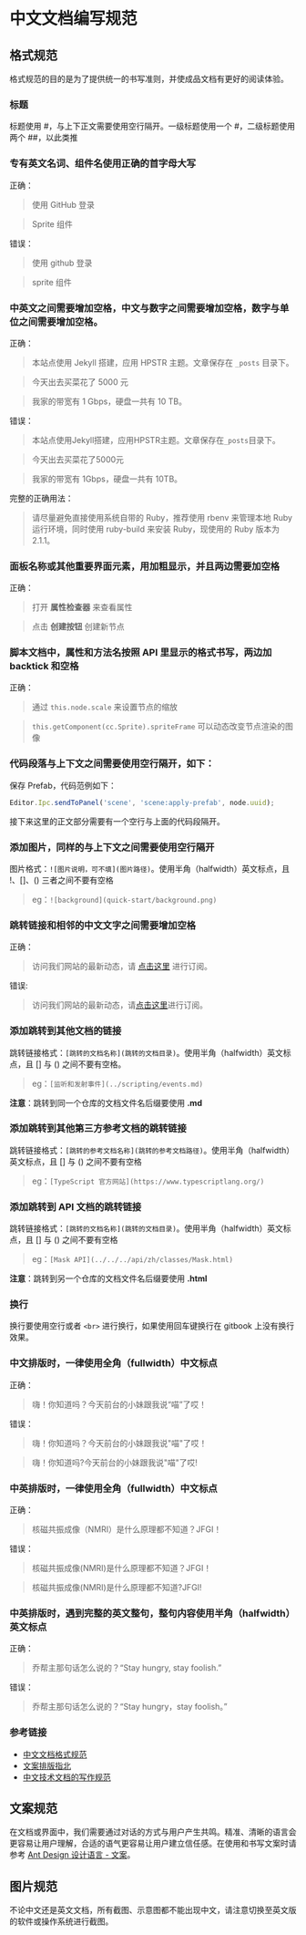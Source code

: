 # 中文文档编写规范

## 格式规范

格式规范的目的是为了提供统一的书写准则，并使成品文档有更好的阅读体验。

### 标题

标题使用 #，与上下正文需要使用空行隔开。一级标题使用一个 #，二级标题使用两个 ##，以此类推

### 专有英文名词、组件名使用正确的首字母大写

正确：

> 使用 GitHub 登录

> Sprite 组件

错误：

> 使用 github 登录

> sprite 组件

### 中英文之间需要增加空格，中文与数字之间需要增加空格，数字与单位之间需要增加空格。

正确：

> 本站点使用 Jekyll 搭建，应用 HPSTR 主题。文章保存在 `_posts` 目录下。

> 今天出去买菜花了 5000 元

> 我家的带宽有 1 Gbps，硬盘一共有 10 TB。

错误：

> 本站点使用Jekyll搭建，应用HPSTR主题。文章保存在`_posts`目录下。

> 今天出去买菜花了5000元

> 我家的带宽有 1Gbps，硬盘一共有 10TB。

完整的正确用法：

> 请尽量避免直接使用系统自带的 Ruby，推荐使用 rbenv 来管理本地 Ruby 运行环境，同时使用 ruby-build 来安装 Ruby，现使用的 Ruby 版本为 2.1.1。

### 面板名称或其他重要界面元素，用加粗显示，并且两边需要加空格

正确：

> 打开 **属性检查器** 来查看属性

> 点击 **创建按钮** 创建新节点

### 脚本文档中，属性和方法名按照 API 里显示的格式书写，两边加 backtick 和空格

正确：

> 通过 `this.node.scale` 来设置节点的缩放

> `this.getComponent(cc.Sprite).spriteFrame` 可以动态改变节点渲染的图像

### 代码段落与上下文之间需要使用空行隔开，如下：

保存 Prefab，代码范例如下：

```js
Editor.Ipc.sendToPanel('scene', 'scene:apply-prefab', node.uuid);
```

接下来这里的正文部分需要有一个空行与上面的代码段隔开。

### 添加图片，同样的与上下文之间需要使用空行隔开

图片格式：`![图片说明，可不填](图片路径)`。使用半角（halfwidth）英文标点，且 !、[]、() 三者之间不要有空格

> eg：`![background](quick-start/background.png)`

### 跳转链接和相邻的中文文字之间需要增加空格

正确：

> 访问我们网站的最新动态，请 [点击这里](#) 进行订阅。

错误:

> 访问我们网站的最新动态，请[点击这里](#)进行订阅。

### 添加跳转到其他文档的链接

跳转链接格式：`[跳转的文档名称](跳转的文档目录)`。使用半角（halfwidth）英文标点，且 [] 与 () 之间不要有空格。

> eg：`[监听和发射事件](../scripting/events.md)`

**注意**：跳转到同一个仓库的文档文件名后缀要使用 **.md**

### 添加跳转到其他第三方参考文档的跳转链接

跳转链接格式：`[跳转的参考文档名称](跳转的参考文档路径)`。使用半角（halfwidth）英文标点，且 [] 与 () 之间不要有空格

> eg：`[TypeScript 官方网站](https://www.typescriptlang.org/)`

### 添加跳转到 API 文档的跳转链接

跳转链接格式：`[跳转的文档名称](跳转的文档目录)`。使用半角（halfwidth）英文标点，且 [] 与 () 之间不要有空格

> eg：`[Mask API](../../../api/zh/classes/Mask.html)`

**注意**：跳转到另一个仓库的文档文件名后缀要使用 **.html**

### 换行

换行要使用空行或者 `<br>` 进行换行，如果使用回车键换行在 gitbook 上没有换行效果。

### 中文排版时，一律使用全角（fullwidth）中文标点

正确：

> 嗨！你知道吗？今天前台的小妹跟我说“喵”了哎！

错误：

> 嗨！你知道吗？今天前台的小妹跟我说"喵"了哎！

> 嗨！你知道吗?今天前台的小妹跟我说"喵"了哎!

### 中英排版时，一律使用全角（fullwidth）中文标点

正确：

> 核磁共振成像（NMRI）是什么原理都不知道？JFGI！

错误：

> 核磁共振成像(NMRI)是什么原理都不知道？JFGI！

> 核磁共振成像(NMRI)是什么原理都不知道?JFGI!

### 中英排版时，遇到完整的英文整句，整句内容使用半角（halfwidth）英文标点

正确：

> 乔帮主那句话怎么说的？“Stay hungry, stay foolish.”

错误：

> 乔帮主那句话怎么说的？“Stay hungry，stay foolish。”

### 参考链接

- [中文文档格式规范](https://github.com/anjuke/coding-style/blob/master/text/chinese.md)
- [文案排版指北](https://github.com/sparanoid/chinese-copywriting-guidelines)
- [中文技术文档的写作规范](https://github.com/ruanyf/document-style-guide)

## 文案规范

在文档或界面中，我们需要通过对话的方式与用户产生共鸣。精准、清晰的语言会更容易让用户理解，合适的语气更容易让用户建立信任感。在使用和书写文案时请参考 [Ant Design 设计语言 - 文案](https://ant.design/docs/spec/copywriting-cn)。

## 图片规范

不论中文还是英文文档，所有截图、示意图都不能出现中文，请注意切换至英文版的软件或操作系统进行截图。
